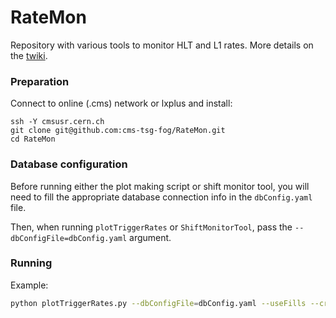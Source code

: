 # RateMon

Repository with various tools to monitor HLT and L1 rates. More details on the [twiki](https://twiki.cern.ch/twiki/bin/viewauth/CMS/RateMonitoringScriptWithReferenceComparison).

### Preparation

Connect to online (.cms) network or lxplus and install: 

```    
ssh -Y cmsusr.cern.ch
git clone git@github.com:cms-tsg-fog/RateMon.git
cd RateMon
```

### Database configuration

Before running either the plot making script or shift monitor tool, you will need to fill the appropriate database connection info in the `dbConfig.yaml` file.

Then, when running `plotTriggerRates` or `ShiftMonitorTool`, pass the `--dbConfigFile=dbConfig.yaml` argument.


### Running

Example:

```bash
python plotTriggerRates.py --dbConfigFile=dbConfig.yaml --useFills --createFit --bestFit --triggerList=TriggerLists/monitorlist_COLLISIONS.list 6303
```
